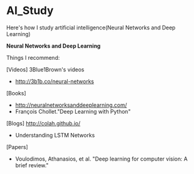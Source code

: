 # AI_Study
Here's how I study artificial intelligence(Neural Networks and Deep Learning)

**Neural Networks and Deep Learning**

Things I recommend:

[Videos]
3Blue1Brown's videos 
- http://3b1b.co/neural-networks

[Books]
- http://neuralnetworksanddeeplearning.com/
- François Chollet."Deep Learning with Python"

[Blogs]
http://colah.github.io/  
- Understanding LSTM Networks

[Papers]
- Voulodimos, Athanasios, et al. "Deep learning for computer vision: A brief review."
